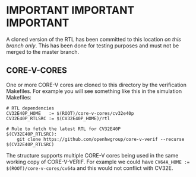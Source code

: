 # IMPORTANT IMPORTANT IMPORTANT
A cloned version of the RTL has been committed to this location *on this branch only*.
This has been done for testing purposes and must not be merged to the master branch.

## CORE-V-CORES
One or more CORE-V cores are cloned to this directory by the verification
Makefiles.  For example you will see something like this in the simulation
Makefiles:
```
# RTL dependencies
CV32E40P_HOME   := $(ROOT)/core-v-cores/cv32e40p
CV32E40P_RTLSRC := $(CV32E40P_HOME)/rtl 

# Rule to fetch the latest RTL for CV32E40P
$(CV32E40P_RTLSRC):
	git clone https://github.com/openhwgroup/core-v-verif --recurse $(CV32E40P_RTLSRC)
```
The structure supports multiple CORE-V cores being used in the same working copy
of CORE-V-VERIF.  For example we could have
`CV64A_HOME := $(ROOT)/core-v-cores/cv64a` and this would not conflict with CV32E.
